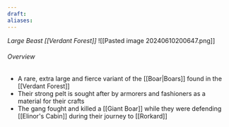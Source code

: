 ```yaml
---
draft: 
aliases:
---
```

*Large Beast [[Verdant Forest]]*
![[Pasted image 20240610200647.png]]
###### Overview
- A rare, extra large and fierce variant of the [[Boar|Boars]] found in the [[Verdant Forest]]
- Their strong pelt is sought after by armorers and fashioners as a material for their crafts
- The gang fought and killed a [[Giant Boar]] while they were defending [[Elinor's Cabin]] during their journey to [[Rorkard]]
